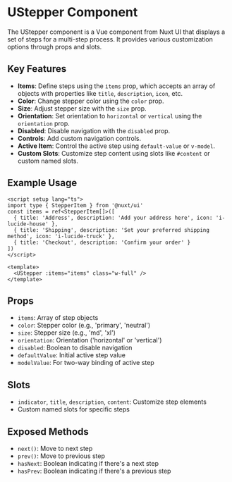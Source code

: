 # UStepper Component

The UStepper component is a Vue component from Nuxt UI that displays a set of steps for a multi-step process. It provides various customization options through props and slots.

## Key Features

- **Items**: Define steps using the `items` prop, which accepts an array of objects with properties like `title`, `description`, `icon`, etc.
- **Color**: Change stepper color using the `color` prop.
- **Size**: Adjust stepper size with the `size` prop.
- **Orientation**: Set orientation to `horizontal` or `vertical` using the `orientation` prop.
- **Disabled**: Disable navigation with the `disabled` prop.
- **Controls**: Add custom navigation controls.
- **Active Item**: Control the active step using `default-value` or `v-model`.
- **Custom Slots**: Customize step content using slots like `#content` or custom named slots.

## Example Usage

```vue
<script setup lang="ts">
import type { StepperItem } from '@nuxt/ui'
const items = ref<StepperItem[]>([
  { title: 'Address', description: 'Add your address here', icon: 'i-lucide-house' },
  { title: 'Shipping', description: 'Set your preferred shipping method', icon: 'i-lucide-truck' },
  { title: 'Checkout', description: 'Confirm your order' }
])
</script>

<template>
  <UStepper :items="items" class="w-full" />
</template>
```

## Props

- `items`: Array of step objects
- `color`: Stepper color (e.g., 'primary', 'neutral')
- `size`: Stepper size (e.g., 'md', 'xl')
- `orientation`: Orientation ('horizontal' or 'vertical')
- `disabled`: Boolean to disable navigation
- `defaultValue`: Initial active step value
- `modelValue`: For two-way binding of active step

## Slots

- `indicator`, `title`, `description`, `content`: Customize step elements
- Custom named slots for specific steps

## Exposed Methods

- `next()`: Move to next step
- `prev()`: Move to previous step
- `hasNext`: Boolean indicating if there's a next step
- `hasPrev`: Boolean indicating if there's a previous step
